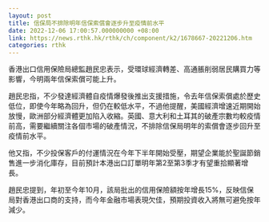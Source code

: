 ```yaml
---
layout: post
title: 信保局不排除明年信保索償會逐步升至疫情前水平
date: 2022-12-06 17:00:57.000000000 +08:00
link: https://news.rthk.hk/rthk/ch/component/k2/1678667-20221206.htm
categories: rthk
---
```


香港出口信用保險局總監趙民忠表示，受環球經濟轉差、高通脹削弱居民購買力等影響，今明兩年信保索償可能上升。

趙民忠指，不少發達經濟體自疫情爆發後推出支援措施，令去年信保索償處於歷史低位，即使今年略為回升，但仍在較低水平，不過他提醒，美國經濟增速近期開始放慢，歐洲部分經濟體更加陷入收縮。英國、意大利和土耳其的破產宗數均較疫情前高，需要繼續關注各個市場的破產情況，不排除信保局明年的索償會逐步回升至疫情前水平。

他又指，不少投保客戶的付運情況在今年下半年開始受壓，期望企業能於聖誕節銷售進一步消化庫存，目前預計本港出口訂單明年第2至第3季才有望重拾顯著增長。

趙民忠提到，年初至今年10月，該局批出的信用保險額按年增長15%，反映信保局對香港出口商的支持，而今年金融市場表現欠佳，預期投資收入將無可避免按年減少。
